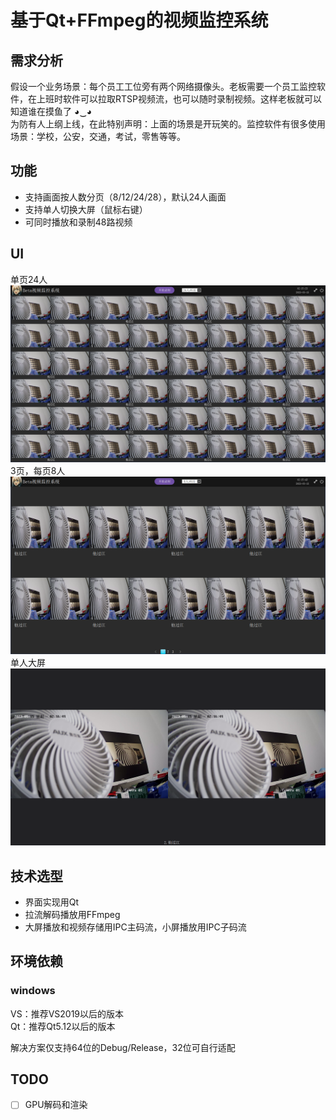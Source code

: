 # 基于Qt+FFmpeg的视频监控系统

## 需求分析
假设一个业务场景：每个员工工位旁有两个网络摄像头。老板需要一个员工监控软件，在上班时软件可以拉取RTSP视频流，也可以随时录制视频。这样老板就可以知道谁在摸鱼了 ◕‿◕  
为防有人上纲上线，在此特别声明：上面的场景是开玩笑的。监控软件有很多使用场景：学校，公安，交通，考试，零售等等。

## 功能
* 支持画面按人数分页（8/12/24/28），默认24人画面  
* 支持单人切换大屏（鼠标右键）  
* 可同时播放和录制48路视频  

## UI
单页24人
![](./screenshot/48smallScreen.png)
3页，每页8人
![](./screenshot/16smallScreen.png)
单人大屏
![](./screenshot/bigScreen.png)

## 技术选型
* 界面实现用Qt  
* 拉流解码播放用FFmpeg  
* 大屏播放和视频存储用IPC主码流，小屏播放用IPC子码流

## 环境依赖
### windows
VS：推荐VS2019以后的版本  
Qt：推荐Qt5.12以后的版本  
  
解决方案仅支持64位的Debug/Release，32位可自行适配

## TODO
- [ ] GPU解码和渲染

